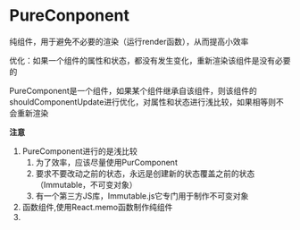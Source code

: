 # PureConponent

纯组件，用于避免不必要的渲染（运行render函数），从而提高小效率

优化：如果一个组件的属性和状态，都没有发生变化，重新渲染该组件是没有必要的

PureComponent是一个组件，如果某个组件继承自该组件，则该组件的shouldComponentUpdate进行优化，对属性和状态进行浅比较，如果相等则不会重新渲染

**注意**

1. PureComponent进行的是浅比较
   1. 为了效率，应该尽量使用PurComponent
   2. 要求不要改动之前的状态，永远是创建新的状态覆盖之前的状态（Immutable，不可变对象）
   3. 有一个第三方JS库，Immutable.js它专门用于制作不可变对象
2. 函数组件,使用React.memo函数制作纯组件
3. 
